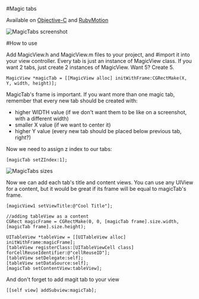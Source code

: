 #Magic tabs

Available on [Objective-C](https://github.com/savytskyi/MagicTabsObjC) and [RubyMotion](https://github.com/savytskyi/magic_tabs_rubymotion)

![MagicTabs screenshot](https://raw.github.com/savytskyi/MagicTabsObjC/master/magicTabs.jpg)

#How to use

Add MagicView.h and MagicView.m files to your project, and #import it into your view controller. Every tab is just an instance of MagicView class.
If you want 2 tabs, just create 2 instances of MagicView. Want 5? Create 5. 

	MagicView *magicTab = [[MagicView alloc] initWithFrame:CGRectMake(X, Y, width, height)];
	
MagicTab's frame is important. If you want more than one magic tab, remember that every new tab should be created with:

- higher WIDTH value (if we don't want them to be like on a screenshot, with a different width)
- smaller X value (if we want to center it)
- higher Y value (every new tab should be placed below previous tab, right?) 

Now we need to assign z index to our tabs:

	[magicTab setZIndex:1];
	
![MagicTabs sizes](https://raw.github.com/savytskyi/MagicTabsObjC/master/sizes.jpg)

Now we can add each tab's title and content views. You can use any UIView for a content, but it would be great if its frame will be equal to magicTab's frame.

	[magicView1 setViewTitle:@"Cool Title"];
	
	//adding tableView as a content
	CGRect magicFrame = CGRectMake(0, 0, [magicTab frame].size.width, [magicTab frame].size.height);
    
    UITableView *tableView = [[UITableView alloc] initWithFrame:magicFrame];
    [tableView registerClass:[UITableViewCell class] forCellReuseIdentifier:@"cellReuseID"];
    [tableView setDelegate:self];
	[tableView setDataSource:self];
	[magicTab setContentView:tableView];
    
And don't forget to add magit tab to your view

    [[self view] addSubview:magicTab];